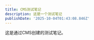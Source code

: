 ```yaml
---
title: CMS测试笔记
description: 这是一个测试笔记
publishDate: '2025-10-04T01:43:08.846Z'
---
```

这是通过CMS创建的测试笔记。
